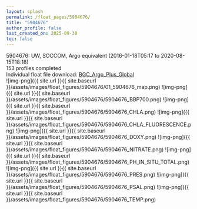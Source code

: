 ```yaml
---
layout: splash
permalink: /float_pages/5904676/
title: "5904676"
author_profile: false
last_created_on: 2025-09-30
toc: false
---
```

 
5904676: UW, SOCCOM, Argo equivalent (2016-01-18T05:17 to 2020-08-15T18:18)\
153 profiles completed\
Individual float file download: [BGC_Argo_Plus_Global](https://ftp.soest.hawaii.edu/bgc_argo_plus/Individual_Floats/outliers_removed/5904676_Sprof_processed.nc)\
![img-png]({{ site.url }}{{ site.baseurl }}/assets/images/float_figures/5904676/01_5904676_map.png)
![img-png]({{ site.url }}{{ site.baseurl }}/assets/images/float_figures/5904676/5904676_BBP700.png)
![img-png]({{ site.url }}{{ site.baseurl }}/assets/images/float_figures/5904676/5904676_CHLA.png)
![img-png]({{ site.url }}{{ site.baseurl }}/assets/images/float_figures/5904676/5904676_CHLA_FLUORESCENCE.png)
![img-png]({{ site.url }}{{ site.baseurl }}/assets/images/float_figures/5904676/5904676_DOXY.png)
![img-png]({{ site.url }}{{ site.baseurl }}/assets/images/float_figures/5904676/5904676_NITRATE.png)
![img-png]({{ site.url }}{{ site.baseurl }}/assets/images/float_figures/5904676/5904676_PH_IN_SITU_TOTAL.png)
![img-png]({{ site.url }}{{ site.baseurl }}/assets/images/float_figures/5904676/5904676_PRES.png)
![img-png]({{ site.url }}{{ site.baseurl }}/assets/images/float_figures/5904676/5904676_PSAL.png)
![img-png]({{ site.url }}{{ site.baseurl }}/assets/images/float_figures/5904676/5904676_TEMP.png)
